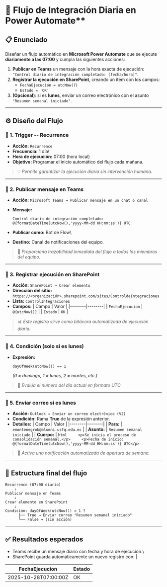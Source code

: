 # 🧠 Flujo de Integración Diaria en Power Automate**

## 📋 **Enunciado**

Diseñar un flujo automático en **Microsoft Power Automate** que se
ejecute **diariamente a las 07:00** y cumpla las siguientes acciones:

1.  **Publicar en Teams** un mensaje con la hora exacta de ejecución:\
    `"Control diario de integración completado: [fecha/hora]"`.
2.  **Registrar la ejecución en SharePoint**, creando un ítem con los
    campos:
    -   `FechaEjecucion = utcNow()`\
    -   `Estado = 'OK'`
3.  **(Opcional)**: si es **lunes**, enviar un correo electrónico con el
    asunto\
    `"Resumen semanal iniciado"`.

------------------------------------------------------------------------

## ⚙️ **Diseño del Flujo**

### 🔹 1. **Trigger -- Recurrence**

-   **Acción:** `Recurrence`
-   **Frecuencia:** 1 día\
-   **Hora de ejecución:** 07:00 (hora local)
-   **Objetivo:** Programar el inicio automático del flujo cada mañana.

> 💡 *Permite garantizar la ejecución diaria sin intervención humana.*

------------------------------------------------------------------------

### 🔹 2. **Publicar mensaje en Teams**

-   **Acción:** `Microsoft Teams → Publicar mensaje en un chat o canal`

-   **Mensaje:**

    ``` text
    Control diario de integración completado: @{formatDateTime(utcNow(),'yyyy-MM-dd HH:mm:ss')} UTC
    ```

-   **Publicar como:** Bot de Flow\

-   **Destino:** Canal de notificaciones del equipo.

> 💬 *Proporciona trazabilidad inmediata del flujo a todos los miembros
> del equipo.*

------------------------------------------------------------------------

### 🔹 3. **Registrar ejecución en SharePoint**

-   **Acción:** `SharePoint → Crear elemento`
-   **Dirección del sitio:**\
    `https://<organización>.sharepoint.com/sites/ControldeIntegraciones`
-   **Lista:** `ControlIntegraciones`
-   **Campos:** \| Campo \| Valor \| \|--------\|--------\| \|
    `FechaEjecucion` \| `@{utcNow()}` \| \| `Estado` \| `OK` \|

> 📊 *Este registro sirve como bitácora automatizada de ejecución
> diaria.*

------------------------------------------------------------------------

### 🔹 4. **Condición (solo si es lunes)**

-   **Expresión:**

    ``` text
    dayOfWeek(utcNow()) == 1
    ```

    *(0 = domingo, 1 = lunes, 2 = martes, etc.)*

> 🔎 *Evalúa el número del día actual en formato UTC.*

------------------------------------------------------------------------

### 🔹 5. **Enviar correo si es lunes**

-   **Acción:** `Outlook → Enviar un correo electrónico (V2)`
-   **Condición:** Rama **True** de la expresión anterior.
-   **Detalles:** \| Campo \| Valor \| \|--------\|--------\| \|
    **Para:** \| `emontenegrob@alumni.usfq.edu.ec` \| \| **Asunto:** \|
    `Resumen semanal iniciado` \| \| **Cuerpo:** \|
    `html     <p>Se inicia el proceso de consolidación semanal.</p>     <p>Fecha de inicio: @{formatDateTime(utcNow(),'yyyy-MM-dd HH:mm:ss')} UTC</p>`

> 📧 *Activa una notificación automatizada de apertura de semana.*

------------------------------------------------------------------------

## 🧩 **Estructura final del flujo**

``` plaintext
Recurrence (07:00 diario)
    ↓
Publicar mensaje en Teams
    ↓
Crear elemento en SharePoint
    ↓
Condición: dayOfWeek(utcNow()) = 1 ?
      ├── True → Enviar correo "Resumen semanal iniciado"
      └── False → (sin acción)
```

------------------------------------------------------------------------

## ✅ **Resultados esperados**

-   Teams recibe un mensaje diario con fecha y hora de ejecución.\
-   SharePoint guarda automáticamente un nuevo registro con: \|
  
| FechaEjecucion       | Estado |
| -------------------- | ------ |
| 2025-10-28T07:00:00Z | OK     |

